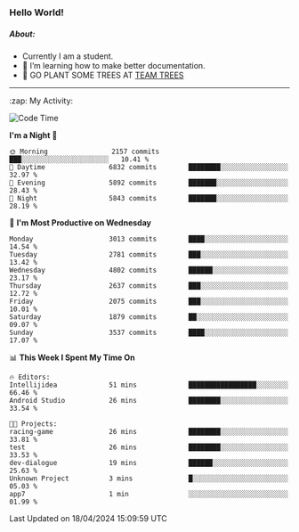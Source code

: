### Hello World!

##### About:
- Currently I am a student.
- 🌱 I’m learning how to make better documentation.
- 🌱 GO PLANT SOME TREES AT [TEAM TREES](https://teamtrees.org/)

---
  <summary>:zap: My Activity:</summary>
  
<!--START_SECTION:waka-->
![Code Time](http://img.shields.io/badge/Code%20Time-1%2C315%20hrs%2024%20mins-blue)

**I'm a Night 🦉** 

```text
🌞 Morning                2157 commits        ███░░░░░░░░░░░░░░░░░░░░░░   10.41 % 
🌆 Daytime                6832 commits        ████████░░░░░░░░░░░░░░░░░   32.97 % 
🌃 Evening                5892 commits        ███████░░░░░░░░░░░░░░░░░░   28.43 % 
🌙 Night                  5843 commits        ███████░░░░░░░░░░░░░░░░░░   28.19 % 
```
📅 **I'm Most Productive on Wednesday** 

```text
Monday                   3013 commits        ████░░░░░░░░░░░░░░░░░░░░░   14.54 % 
Tuesday                  2781 commits        ███░░░░░░░░░░░░░░░░░░░░░░   13.42 % 
Wednesday                4802 commits        ██████░░░░░░░░░░░░░░░░░░░   23.17 % 
Thursday                 2637 commits        ███░░░░░░░░░░░░░░░░░░░░░░   12.72 % 
Friday                   2075 commits        ███░░░░░░░░░░░░░░░░░░░░░░   10.01 % 
Saturday                 1879 commits        ██░░░░░░░░░░░░░░░░░░░░░░░   09.07 % 
Sunday                   3537 commits        ████░░░░░░░░░░░░░░░░░░░░░   17.07 % 
```


📊 **This Week I Spent My Time On** 

```text
🔥 Editors: 
Intellijidea             51 mins             █████████████████░░░░░░░░   66.46 % 
Android Studio           26 mins             ████████░░░░░░░░░░░░░░░░░   33.54 % 

🐱‍💻 Projects: 
racing-game              26 mins             ████████░░░░░░░░░░░░░░░░░   33.81 % 
test                     26 mins             ████████░░░░░░░░░░░░░░░░░   33.53 % 
dev-dialogue             19 mins             ██████░░░░░░░░░░░░░░░░░░░   25.63 % 
Unknown Project          3 mins              █░░░░░░░░░░░░░░░░░░░░░░░░   05.03 % 
app7                     1 min               ░░░░░░░░░░░░░░░░░░░░░░░░░   01.99 % 
```


 Last Updated on 18/04/2024 15:09:59 UTC
<!--END_SECTION:waka-->
